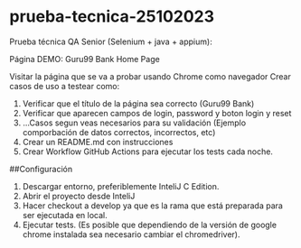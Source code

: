 # prueba-tecnica-25102023
Prueba técnica QA Senior (Selenium + java + appium):

Página DEMO: Guru99 Bank Home Page

Visitar la página que se va a probar usando Chrome como navegador
Crear casos de uso a testear como:

1. Verificar que el título de la página sea correcto (Guru99 Bank)
2. Verificar que aparecen campos de login, password y boton login y reset
3. ...Casos segun veas necesarios para su validación (Ejemplo comporbación de datos correctos, incorrectos, etc)
4. Crear un README.md con instrucciones
5. Crear Workflow GitHub Actions para ejecutar los tests cada noche.


##Configuración

1. Descargar entorno, preferiblemente InteliJ C Edition.
2. Abrir el proyecto desde InteliJ
3. Hacer checkout a develop ya que es la rama que está preparada para ser ejecutada en local.
4. Ejecutar tests. (Es posible que dependiendo de la versión de google chrome instalada sea necesario cambiar el chromedriver).
